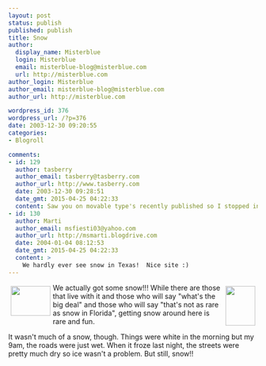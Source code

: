 ```yaml
---
layout: post
status: publish
published: publish
title: Snow
author:
  display_name: Misterblue
  login: Misterblue
  email: misterblue-blog@misterblue.com
  url: http://misterblue.com
author_login: Misterblue
author_email: misterblue-blog@misterblue.com
author_url: http://misterblue.com

wordpress_id: 376
wordpress_url: /?p=376
date: 2003-12-30 09:20:55
categories:
- Blogroll

comments:
- id: 129
  author: tasberry
  author_email: tasberry@tasberry.com
  author_url: http://www.tasberry.com
  date: 2003-12-30 09:28:51
  date_gmt: 2015-04-25 04:22:33
  content: Saw you on movable type's recently published so I stopped in. Nice blog you have here. Feel free to stop by mine.
- id: 130
  author: Marti
  author_email: msfiesti03@yahoo.com
  author_url: http://msmarti.blogdrive.com
  date: 2004-01-04 08:12:53
  date_gmt: 2015-04-25 04:22:33
  content: >
    We hardly ever see snow in Texas!  Nice site :)
---
```

<a href="http://pics.misterblue.com/onepic/20031200-Misc/w640/h480/IMG_3613.jpg"
      target="onepic">
    <img src="http://pics.misterblue.com/20031200-Misc/80/60/IMG_3613.jpg"
            style="float: left; margin: 5px" height="60" width="80" alt=""/>
</a>
<a href="http://pics.misterblue.com/onepic/20031200-Misc/w480/h640/IMG_3617.jpg"
      target="onepic">
    <img src="http://pics.misterblue.com/20031200-Misc/60/80/IMG_3617.jpg"
            style="float: right; margin: 5px" height="80" width="60" alt=""/>
</a>
<p>
We actually got some snow!!!
While there are those that live with it and those who will say "what's the big deal" and those who will say "that's not as rare as snow in Florida", getting snow around here is rare and fun.
</p>
<p>
It wasn't much of a snow, though.
Things were white in the morning but my 9am, the roads were just wet.  When it froze last night, the streets were pretty much dry so ice wasn't a problem.
But still, snow!!
</p>
